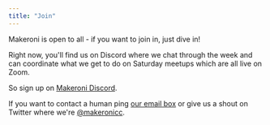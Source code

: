 ```yaml
---
title: "Join"
---
```


Makeroni is open to all - if you want to join in, just dive in!

Right now, you'll find us on Discord where we chat through the week and can coordinate what we get to do on Saturday meetups which are all live on Zoom.

So sign up on [Makeroni Discord](https://discord.gg/g263D7E3ya).

If you want to contact a human ping [our email box](mailto:makeronicc@gmail.com) or give us a shout on Twitter where we're [@makeronicc](https://twitter.com/makeronicc).
